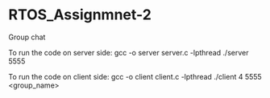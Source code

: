 # RTOS_Assignmnet-2
Group chat

To run the code on server side:
gcc -o server server.c -lpthread
./server 5555

To run the code on client side:
gcc -o client client.c -lpthread
./client 4 <IP address of server> 5555 <name> <group_name>
